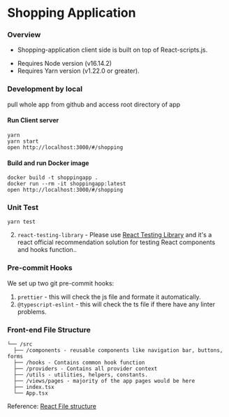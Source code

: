 
# Shopping Application

### Overview

- Shopping-application client side is built on top of React-scripts.js.

*  Requires Node version (v16.14.2)
*  Requires Yarn version (v1.22.0 or greater).


### Development by local
pull whole app from github and access root directory of app

  #### Run Client server

  ```
  yarn
  yarn start
  open http://localhost:3000/#/shopping
  ```

  #### Build and run Docker image

  ```
  docker build -t shoppingapp .
  docker run --rm -it shoppingapp:latest
  open http://localhost:3000/#/shopping
  ```


###  Unit Test
```
yarn test
```
2. `react-testing-library` - Please use [React Testing Library](https://testing-library.com/docs/react-testing-library/intro) and it's a react official recommendation solution for testing React components and hooks function..


###  Pre-commit Hooks
We set up two git pre-commit hooks:

1. `prettier` - this will check the js file and formate it automatically.
2. `@typescript-eslint` - this will check the ts file if there have any linter problems.


### Front-end File Structure
```
└── /src
  ├── /components - reusable components like navigation bar, buttons, forms
  ├── /hooks - Contains common hook function
  ├── /providers - Contains all provider context
  ├── /utils - utilities, helpers, constants.
  ├── /views/pages - majority of the app pages would be here
  ├── index.tsx
  └── App.tsx
```
Reference: [React File structure](https://reactjs.org/docs/faq-structure.html)